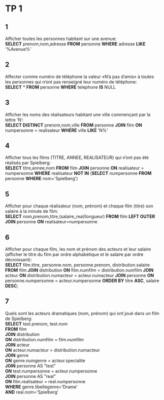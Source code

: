 # TP 1
## 1
  Afficher toutes les personnes habitant sur une avenue:  
  **SELECT** prenom,nom,adresse **FROM** personne **WHERE** adresse **LIKE** '%Avenue%'

## 2
  Affecter comme numéro de téléphone la valeur «N’a pas d’amis» à toutes les personnes qui n’ont pas renseigné leur numéro de téléphone:  
  **SELECT** * **FROM** personne **WHERE** telephone **IS** NULL

## 3
  Afficher les noms des réalisateurs habitant une ville commençant par la lettre ’N’:  
  **SELECT DISTINCT** prenom,nom,ville **FROM** personne **JOIN** film **ON** numpersonne = realisateur **WHERE** ville **LIKE** 'N%'
  
## 4
  Afficher tous les films (TITRE, ANNEE, REALISATEUR) qui n’ont pas été réalisés par Spielberg:  
  **SELECT** titre,annee,nom **FROM** film **JOIN** personne **ON** realisateur = numpersonne **WHERE** realisateur **NOT IN** (**SELECT** numpersonne **FROM** personne **WHERE** nom='Spielberg')

## 5
  Afficher pour chaque réalisateur (nom, prénom) et chaque film (titre) son salaire à la minute de film:  
  **SELECT** nom,prenom,titre,(salaire_real/longueur) **FROM** film **LEFT OUTER JOIN** personne **ON** realisateur=numpersonne

## 6
  Afficher  pour  chaque film, les nom et prénom des  acteurs  et leur  salaire  (afficher  le  titre  du film par ordre alphabétique et le salaire par ordre décroissant):  
  **SELECT** film.titre, personne.nom, personne.prenom, distribution.salaire **FROM** film **JOIN** distribution **ON** film.numfilm = distribution.numfilm **JOIN** acteur **ON** distribution.numacteur = acteur.numacteur **JOIN** personne **ON** personne.numpersonne = acteur.numpersonne **ORDER BY** titre **ASC**, salaire **DESC**;
  
## 7
  Quels sont les acteurs dramatiques (nom, prénom) qui ont joué dans un film de Spielberg:  
  **SELECT** test.prenom, test.nom  
  **FROM** film  
  **JOIN** distribution  
	  **ON** distribution.numfilm = film.numfilm  
  **JOIN** acteur  
	  **ON** acteur.numacteur = distribution.numacteur  
  **JOIN** genre  
	  **ON** genre.numgenre = acteur.specialite  
  **JOIN** personne AS "test"  
	  **ON** test.numpersonne = acteur.numpersonne  
  **JOIN** personne AS "real"  
	  **ON** film.realisateur = real.numpersonne  
	**WHERE** genre.libellegenre='Drame'  
	**AND** real.nom='Spielberg'  
